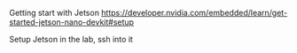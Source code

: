 Getting start with Jetson
	https://developer.nvidia.com/embedded/learn/get-started-jetson-nano-devkit#setup

Setup Jetson in the lab, ssh into it



